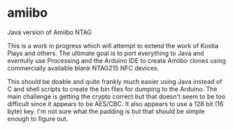 # amiibo
Java version of Amiibo NTAG

This is a work in progress which will attempt to extend the work of Kostia Plays and others. The ultimate goal is to port everything to
Java and eventully use Processing and the Arduino IDE to create Amiibo clones using commercially available blank NTAG215 NFC devices.

This should be doable and quite frankly much easier using Java instead of C and shell scripts to create the bin files for dumping to the
Arduino. The main challenge is getting the crypto correct but that doesn't seem to be too difficult since it appears to be AES/CBC. It 
also appears to use a 128 bit (16 byte) key. I'm not sure what the padding is but that should be simple enough to figure out.

